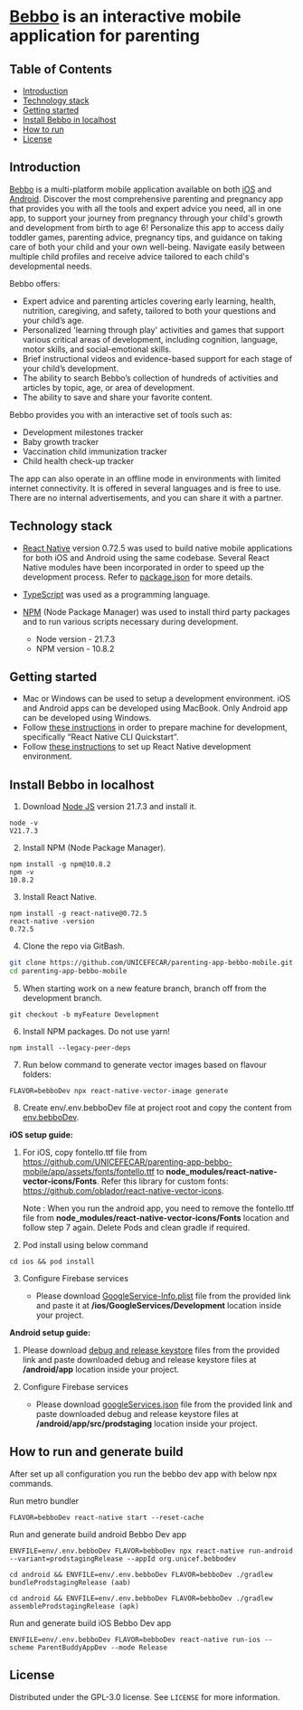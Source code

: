 # [Bebbo](https://bebbo.app/) is an interactive mobile application for parenting

## Table of Contents

- [Introduction](#introduction)
- [Technology stack](#technology-stack) <!--* [Used libraries](#used-libraries)-->
- [Getting started](#getting-started)
- [Install Bebbo in localhost](#install-bebbo-in-localhost)
- [How to run](#how-to-run)
- [License](#license)

## Introduction

[Bebbo](https://www.bebbo.app) is a multi-platform mobile application available on both [iOS](https://apps.apple.com/us/app/bebbo/id1588918146) and [Android](https://play.google.com/store/apps/details?id=org.unicef.ecar.bebbo).
Discover the most comprehensive parenting and pregnancy app that provides you with all the tools and expert advice you need, all in one app, to support your journey from pregnancy through your child's growth and development from birth to age 6! Personalize this app to access daily toddler games, parenting advice, pregnancy tips, and guidance on taking care of both your child and your own well-being. Navigate easily between multiple child profiles and receive advice tailored to each child's developmental needs.

Bebbo offers:

- Expert advice and parenting articles covering early learning, health, nutrition, caregiving, and safety, tailored to both your questions and your child’s age.
- Personalized 'learning through play' activities and games that support various critical areas of development, including cognition, language, motor skills, and social-emotional skills.
- Brief instructional videos and evidence-based support for each stage of your child’s development.
- The ability to search Bebbo’s collection of hundreds of activities and articles by topic, age, or area of development.
- The ability to save and share your favorite content.

Bebbo provides you with an interactive set of tools such as:

- Development milestones tracker
- Baby growth tracker
- Vaccination child immunization tracker
- Child health check-up tracker

The app can also operate in an offline mode in environments with limited internet connectivity. It is offered in several languages and is free to use. There are no internal advertisements, and you can share it with a partner.

## Technology stack

- [React Native](https://reactnative.dev/) version 0.72.5 was used to build native mobile applications for both iOS and Android using the same codebase. Several React Native modules have been incorporated in order to speed up the development process. Refer to [package.json](https://github.com/UNICEFECAR/parenting-app-bebbo-mobile/blob/main/package.json) for more details.
- [TypeScript](https://www.typescriptlang.org/) was used as a programming language.
- [NPM](https://nodejs.org/en/) (Node Package Manager) was used to install third party packages and to run various scripts necessary during development.

  - Node version - 21.7.3
  - NPM version - 10.8.2

<!--
## Used libraries

Several third party libraries and services are incorporated. These are the most important, the full list can be seen by examining package.json (in the root of the project)

* [Firebase Analytics](https://www.npmjs.com/package/%40react-native-firebase/analytics) service
* [Google SignIn](https://www.npmjs.com/package/@react-native-community/google-signin) service
* [React Navigation](https://reactnavigation.org/) for navigation screens
* [Axios](https://github.com/axios/axios) - HTTP client
* [i18n-js](https://www.npmjs.com/package/i18n-js) - Internationalization
* [lodash.com](https://lodash.com/) - Utilities
* [luxon](https://moment.github.io/luxon/) - Date/time calculations
* [Facebook SignIn](https://github.com/facebook/react-native-fbsdk/)
* [FastImage](https://github.com/DylanVann/react-native-fast-image#readme) - for image performance optimizations
* [Google Drive](https://www.npmjs.com/package/react-native-google-drive-api-wrapper)
* [react-native-localize](https://github.com/zoontek/react-native-localize) - localization
* [react-native-paper](https://callstack.github.io/react-native-paper/) - UI components
* [realm](https://www.npmjs.com/package/realm) - local database
* [victory-native](https://www.npmjs.com/package/victory-native) - for charts
-->

## Getting started

- Mac or Windows can be used to setup a development environment. iOS and Android apps can be developed using MacBook. Only Android app can be developed using Windows.
- Follow [these instructions](https://reactnative.dev/docs/environment-setup) in order to prepare machine for development, specifically “React Native CLI Quickstart”.
- Follow [these instructions](https://reactnative.dev/docs/set-up-your-environment?os=macos&platform=android) to set up React Native development environment.

## Install Bebbo in localhost

1. Download [Node JS](https://nodejs.org/en/download) version 21.7.3 and install it.

```
node -v
V21.7.3
```

2. Install NPM (Node Package Manager).

```
npm install -g npm@10.8.2
npm -v
10.8.2
```

3. Install React Native.

```
npm install -g react-native@0.72.5
react-native -version
0.72.5
```

4. Clone the repo via GitBash.

```sh
git clone https://github.com/UNICEFECAR/parenting-app-bebbo-mobile.git
cd parenting-app-bebbo-mobile
```

5. When starting work on a new feature branch, branch off from the development branch.

```
git checkout -b myFeature Development
```

6. Install NPM packages. Do not use yarn!

```
npm install --legacy-peer-deps
```

7. Run below command to generate vector images based on flavour folders:

```
FLAVOR=bebboDev npx react-native-vector-image generate
```

8. Create env/.env.bebboDev file at project root and copy the content from [env.bebboDev](https://drive.google.com/drive/folders/1jVX2T4fqYSxNrVmuVQSMD5j_lKJigXDA?usp=sharing).

**iOS setup guide:**

1. For iOS, copy fontello.ttf file from https://github.com/UNICEFECAR/parenting-app-bebbo-mobile/app/assets/fonts/fontello.ttf to **node_modules/react-native-vector-icons/Fonts**. Refer this library for custom fonts: https://github.com/oblador/react-native-vector-icons.

   Note : When you run the android app, you need to remove the fontello.ttf file from **node_modules/react-native-vector-icons/Fonts** location and follow step 7 again.
   Delete Pods and clean gradle if required.

2. Pod install using below command

```
cd ios && pod install
```

3. Configure Firebase services

   - Please download [GoogleService-Info.plist](https://drive.google.com/drive/folders/1jVX2T4fqYSxNrVmuVQSMD5j_lKJigXDA?usp=sharing) file from the provided link and paste it at **/ios/GoogleServices/Development** location inside your project.

**Android setup guide:**

1. Please download [debug and release keystore](https://drive.google.com/drive/folders/1jVX2T4fqYSxNrVmuVQSMD5j_lKJigXDA?usp=sharing) files from the provided link and paste downloaded debug and release keystore files at **/android/app** location inside your project.

2. Configure Firebase services

   - Please download [googleServices.json](https://drive.google.com/drive/folders/1jVX2T4fqYSxNrVmuVQSMD5j_lKJigXDA?usp=sharing) file from the provided link and paste downloaded debug and release keystore files at **/android/app/src/prodstaging** location inside your project.

## How to run and generate build

After set up all configuration you run the bebbo dev app with below npx commands.

Run metro bundler

```
FLAVOR=bebboDev react-native start --reset-cache
```

Run and generate build android Bebbo Dev app

```
ENVFILE=env/.env.bebboDev FLAVOR=bebboDev npx react-native run-android --variant=prodstagingRelease --appId org.unicef.bebbodev

cd android && ENVFILE=env/.env.bebboDev FLAVOR=bebboDev ./gradlew bundleProdstagingRelease (aab)

cd android && ENVFILE=env/.env.bebboDev FLAVOR=bebboDev ./gradlew assembleProdstagingRelease (apk)
```

Run and generate build iOS Bebbo Dev app

```
ENVFILE=env/.env.bebboDev FLAVOR=bebboDev react-native run-ios --scheme ParentBuddyAppDev --mode Release
```

## License

Distributed under the GPL-3.0 license. See `LICENSE` for more information.
